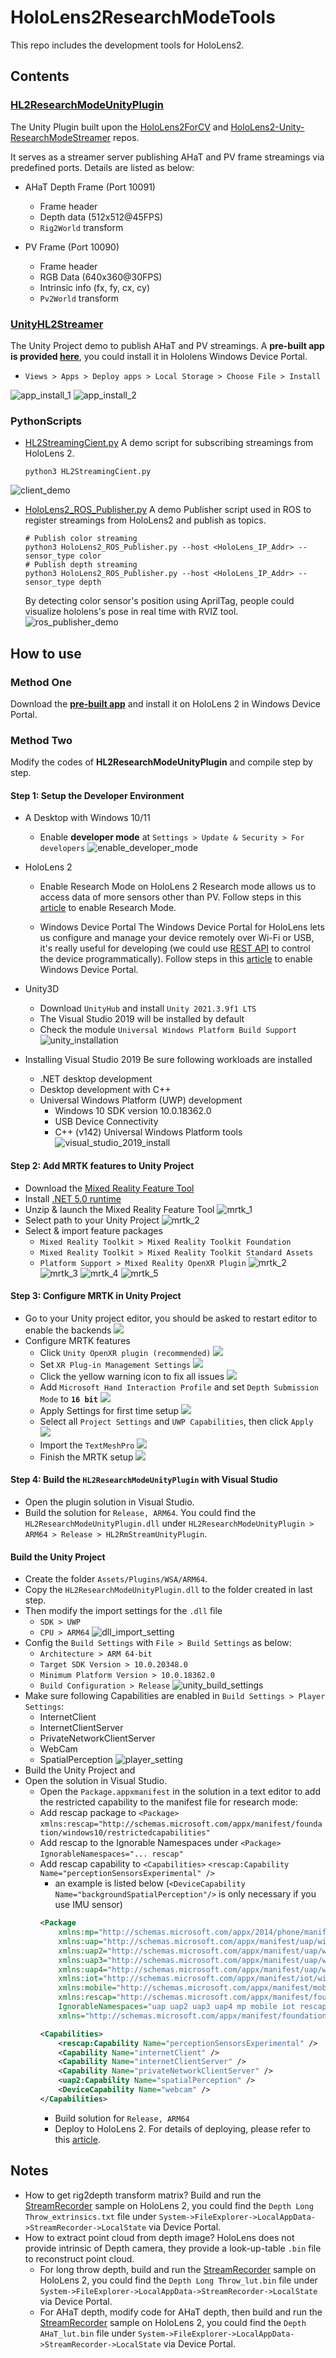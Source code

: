 # HoloLens2ResearchModeTools

This repo includes the development tools for HoloLens2.

## Contents

### [HL2ResearchModeUnityPlugin](HL2ResearchModeUnityPlugin)
The Unity Plugin built upon the [HoloLens2ForCV](https://github.com/microsoft/HoloLens2ForCV) and [HoloLens2-Unity-ResearchModeStreamer](https://github.com/cgsaxner/HoloLens2-Unity-ResearchModeStreamer) repos.

It serves as a streamer server publishing AHaT and PV frame streamings via predefined ports. Details are listed as below:

- AHaT Depth Frame (Port 10091)
  - Frame header
  - Depth data (512x512@45FPS)
  - `Rig2World` transform

- PV Frame (Port 10090)
  - Frame header
  - RGB Data (640x360@30FPS)
  - Intrinsic info (fx, fy, cx, cy)
  - `Pv2World` transform

### [UnityHL2Streamer](UnityProjects\UnityHL2Streamer)
The Unity Project demo to publish AHaT and PV streamings.
A **pre-built app is provided [here](UnityProjects\UnityHL2Streamer\App\UnityHL2Streamer_1.0.0.0_arm64.msixbundle)**, you could install it in Hololens Windows Device Portal.
- `Views > Apps > Deploy apps > Local Storage > Choose File > Install`

![app_install_1](docs/resources/unity_project/app_install_1.png)
![app_install_2](docs/resources/unity_project/app_install_2.png)

### PythonScripts
- [HL2StreamingCient.py](PythonScripts\HL2StreamingCient.py)
  A demo script for subscribing streamings from HoloLens 2.
  ```shell
  python3 HL2StreamingCient.py
  ```
![client_demo](docs/resources/python_client_demo.png)

- [HoloLens2_ROS_Publisher.py](PythonScripts\HoloLens2_ROS_Publisher.py)
  A demo Publisher script used in ROS to register streamings from HoloLens2 and publish as topics.
  ```shell
  # Publish color streaming
  python3 HoloLens2_ROS_Publisher.py --host <HoloLens_IP_Addr> --sensor_type color
  # Publish depth streaming
  python3 HoloLens2_ROS_Publisher.py --host <HoloLens_IP_Addr> --sensor_type depth
  ```
  By detecting color sensor's position using AprilTag, people could visualize hololens's pose in real time with RVIZ tool.
  ![ros_publisher_demo](docs/resources/hololens2_ROS_publisher_demo.gif)

## How to use
### Method One
Download the **[pre-built app](UnityProjects\UnityHL2Streamer\App\UnityHL2Streamer_1.0.0.0_arm64.msixbundle)** and install it on HoloLens 2 in Windows Device Portal.

### Method Two
Modify the codes of **HL2ResearchModeUnityPlugin** and compile step by step.
#### Step 1: Setup the Developer Environment

- A Desktop with Windows 10/11
  - Enable **developer mode** at `Settings > Update & Security > For developers`
  ![enable_developer_mode](docs/resources/windows_developer_mode.png)

- HoloLens 2
  - Enable Research Mode on HoloLens 2
  Research mode allows us to access data of more sensors other than PV. Follow steps in this [article](https://docs.microsoft.com/en-us/windows/mixed-reality/develop/advanced-concepts/research-mode#enabling-research-mode-hololens-first-gen-and-hololens-2) to enable Research Mode.

  - Windows Device Portal
  The Windows Device Portal for HoloLens lets us configure and manage your device remotely over Wi-Fi or USB, it's really useful for developing (we could use [REST API](https://docs.microsoft.com/en-us/windows/mixed-reality/develop/advanced-concepts/device-portal-api-reference) to control the device programmatically). Follow steps in this [article](https://docs.microsoft.com/en-us/windows/mixed-reality/develop/advanced-concepts/using-the-windows-device-portal) to enable Windows Device Portal.

- Unity3D
  - Download `UnityHub` and install `Unity 2021.3.9f1 LTS`
  - The Visual Studio 2019 will be installed by default
  - Check the module `Universal Windows Platform Build Support`
  ![unity_installation](docs/resources/unity_installation.png)

- Installing Visual Studio 2019
  Be sure following workloads are installed
  - .NET desktop development
  - Desktop development with C++
  - Universal Windows Platform (UWP) development
    - Windows 10 SDK version 10.0.18362.0
    - USB Device Connectivity
    - C++ (v142) Universal Windows Platform tools
  ![visual_studio_2019_install](docs/resources/visual_studio_2019_config.png)

#### Step 2: Add MRTK features to Unity Project
- Download the [Mixed Reality Feature Tool](https://docs.microsoft.com/en-us/windows/mixed-reality/develop/unity/welcome-to-mr-feature-tool)
- Install [.NET 5.0 runtime](https://dotnet.microsoft.com/download/dotnet/5.0)
- Unzip & launch the Mixed Reality Feature Tool
  ![mrtk_1](docs/resources/unity_project/mrtk_setup_1.png)
- Select path to your Unity Project
  ![mrtk_2](docs/resources/unity_project/mrtk_setup_2.png)
- Select & import feature packages
  - `Mixed Reality Toolkit > Mixed Reality Toolkit Foundation`
  - `Mixed Reality Toolkit > Mixed Reality Toolkit Standard Assets`
  - `Platform Support > Mixed Reality OpenXR Plugin`
  ![mrtk_2](docs/resources/unity_project/mrtk_setup_3.png)
  ![mrtk_3](docs/resources/unity_project/mrtk_setup_4.png)
  ![mrtk_4](docs/resources/unity_project/mrtk_setup_5.png)
  ![mrtk_5](docs/resources/unity_project/mrtk_setup_6.png)

#### Step 3: Configure MRTK in Unity Project
- Go to your Unity project editor, you should be asked to restart editor to enable the backends
  ![](docs/resources/unity_project/mrtk_setup_7.png)
- Configure MRTK features
  - Click `Unity OpenXR plugin (recommended)`
  ![](docs/resources/unity_project/mrtk_setup_8.png)
  - Set `XR Plug-in Management Settings`
  ![](docs/resources/unity_project/mrtk_setup_9.png)
  - Click the yellow warning icon to fix all issues
  ![](docs/resources/unity_project/mrtk_setup_10.png)
  - Add `Microsoft Hand Interaction Profile` and set `Depth Submission Mode` to **`16 bit`**
  ![](docs/resources/unity_project/mrtk_setup_11.png)
  - Apply Settings for first time setup
  ![](docs/resources/unity_project/mrtk_setup_12.png)
  - Select all `Project Settings` and `UWP Capabilities`, then click `Apply`
  ![](docs/resources/unity_project/mrtk_setup_13.png)
  - Import the `TextMeshPro`
  ![](docs/resources/unity_project/mrtk_setup_14.png)
  - Finish the MRTK setup
  ![](docs/resources/unity_project/mrtk_setup_15.png)

#### Step 4: Build the `HL2ResearchModeUnityPlugin` with Visual Studio
- Open the plugin solution in Visual Studio.
- Build the solution for `Release, ARM64`.
You could find the `HL2ResearchModeUnityPlugin.dll` under `HL2ResearchModeUnityPlugin > ARM64 > Release > HL2RmStreamUnityPlugin`.

#### Build the Unity Project
- Create the folder `Assets/Plugins/WSA/ARM64`.
- Copy the `HL2ResearchModeUnityPlugin.dll` to the folder created in last step.
- Then modify the import settings for the `.dll` file
  - `SDK > UWP`
  - `CPU > ARM64`
   ![dll_import_setting](docs/resources/dll_plugin_import_setting.png)
- Config the `Build Settings` with `File > Build Settings` as below:
  - `Architecture > ARM 64-bit`
  - `Target SDK Version > 10.0.20348.0`
  - `Minimum Platform Version > 10.0.18362.0`
  - `Build Configuration > Release`
   ![unity_build_settings](docs/resources/unity_build_settings.png)
- Make sure following Capabilities are enabled in `Build Settings > Player Settings`:
  - InternetClient
  - InternetClientServer
  - PrivateNetworkClientServer
  - WebCam
  - SpatialPerception
  ![player_setting](docs/resources/unity_player_setting.png)
- Build the Unity Project and
- Open the solution in Visual Studio.
  - Open the `Package.appxmanifest` in the solution in a text editor to add the restricted capability to the manifest file for research mode:
  - Add rescap package to `<Package>`
  `xmlns:rescap="http://schemas.microsoft.com/appx/manifest/foundation/windows10/restrictedcapabilities"`
  - Add rescap to the Ignorable Namespaces under `<Package>`
  `IgnorableNamespaces="... rescap"`
  - Add rescap capability to `<Capabilities>`
  `<rescap:Capability Name="perceptionSensorsExperimental" />`
    - an example is listed below (`<DeviceCapability Name="backgroundSpatialPerception"/>` is only necessary if you use IMU sensor)
     ```xml
     <Package
         xmlns:mp="http://schemas.microsoft.com/appx/2014/phone/manifest"
         xmlns:uap="http://schemas.microsoft.com/appx/manifest/uap/windows10"
         xmlns:uap2="http://schemas.microsoft.com/appx/manifest/uap/windows10/2"
         xmlns:uap3="http://schemas.microsoft.com/appx/manifest/uap/windows10/3"
         xmlns:uap4="http://schemas.microsoft.com/appx/manifest/uap/windows10/4"
         xmlns:iot="http://schemas.microsoft.com/appx/manifest/iot/windows10"
         xmlns:mobile="http://schemas.microsoft.com/appx/manifest/mobile/windows10"
         xmlns:rescap="http://schemas.microsoft.com/appx/manifest/foundation/windows10/restrictedcapabilities"
         IgnorableNamespaces="uap uap2 uap3 uap4 mp mobile iot rescap"
         xmlns="http://schemas.microsoft.com/appx/manifest/foundation/windows10">

     <Capabilities>
         <rescap:Capability Name="perceptionSensorsExperimental" />
         <Capability Name="internetClient" />
         <Capability Name="internetClientServer" />
         <Capability Name="privateNetworkClientServer" />
         <uap2:Capability Name="spatialPerception" />
         <DeviceCapability Name="webcam" />
     </Capabilities>
     ```
       - Build solution for `Release, ARM64`
       - Deploy to HoloLens 2.
      For details of deploying, please refer to this [article](https://docs.microsoft.com/en-us/windows/mixed-reality/develop/advanced-concepts/using-visual-studio?tabs=hl2#deploying-a-hololens-app-over-wi-fi-or-usb).
## Notes
- How to get rig2depth transform matrix?
  Build and run the [StreamRecorder](https://github.com/microsoft/HoloLens2ForCV/tree/main/Samples/StreamRecorder) sample on HoloLens 2, you could find the `Depth Long Throw_extrinsics.txt` file under `System->FileExplorer->LocalAppData->StreamRecorder->LocalState` via Device Portal.
- How to extract point cloud from depth image?
  HoloLens does not provide intrinsic of Depth camera, they provide a look-up-table `.bin` file to reconstruct point cloud.
  - For long throw depth, build and run the [StreamRecorder](https://github.com/microsoft/HoloLens2ForCV/tree/main/Samples/StreamRecorder) sample on HoloLens 2, you could find the `Depth Long Throw_lut.bin` file under `System->FileExplorer->LocalAppData->StreamRecorder->LocalState` via Device Portal.
  - For AHaT depth, modify code for AHaT depth, then build and run the [StreamRecorder](https://github.com/microsoft/HoloLens2ForCV/tree/main/Samples/StreamRecorder) sample on HoloLens 2, you could find the `Depth AHaT_lut.bin` file under `System->FileExplorer->LocalAppData->StreamRecorder->LocalState` via Device Portal.

